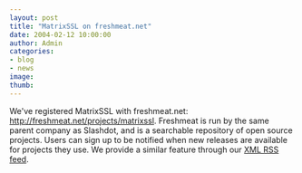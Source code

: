 ```yaml
---
layout: post
title: "MatrixSSL on freshmeat.net"
date: 2004-02-12 10:00:00
author: Admin
categories:
- blog
- news
image:
thumb:
---
```

We've registered MatrixSSL with freshmeat.net: <a href="http://freshmeat.net/projects/matrixssl/" target=_new>http://freshmeat.net/projects/matrixssl</a>.  Freshmeat is run by the same parent company as Slashdot, and is a searchable repository of open source projects.  Users can sign up to be notified when new releases are available for projects they use.  We provide a similar feature through our <a href="/index.xml">XML RSS feed</a>.
